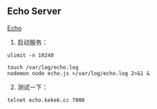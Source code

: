 ## Echo Server

[Echo](http://echo.kekek.cc)

1. 启动服务：
```
ulimit -n 10240

touch /var/log/echo.log
nodemon node echo.js >/var/log/echo.log 2>&1 &
```

2. 测试一下：
```
telnet echo.kekek.cc 7000
```